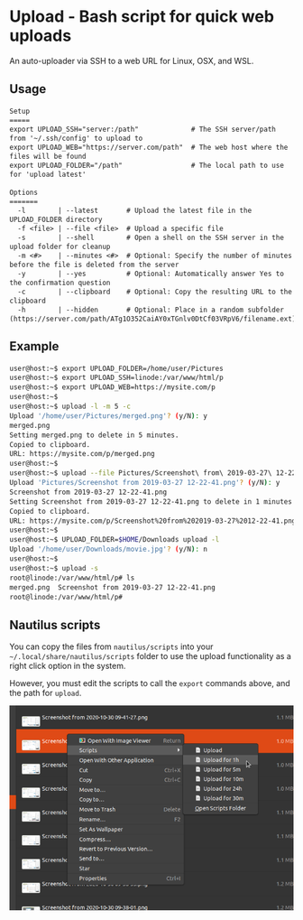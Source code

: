 # Upload - Bash script for quick web uploads

An auto-uploader via SSH to a web URL for Linux, OSX, and WSL.

## Usage
```
Setup
=====
export UPLOAD_SSH="server:/path"             # The SSH server/path from '~/.ssh/config' to upload to
export UPLOAD_WEB="https://server.com/path"  # The web host where the files will be found
export UPLOAD_FOLDER="/path"                 # The local path to use for 'upload latest'

Options
=======
  -l        | --latest       # Upload the latest file in the UPLOAD_FOLDER directory
  -f <file> | --file <file>  # Upload a specific file
  -s        | --shell        # Open a shell on the SSH server in the upload folder for cleanup
  -m <#>    | --minutes <#>  # Optional: Specify the number of minutes before the file is deleted from the server
  -y        | --yes          # Optional: Automatically answer Yes to the confirmation question
  -c        | --clipboard    # Optional: Copy the resulting URL to the clipboard
  -h        | --hidden       # Optional: Place in a random subfolder (https://server.com/path/ATg1O352CaiAY0xTGnlv0DtCf03VRpV6/filename.ext)
```

## Example
``` bash
user@host:~$ export UPLOAD_FOLDER=/home/user/Pictures
user@host:~$ export UPLOAD_SSH=linode:/var/www/html/p
user@host:~$ export UPLOAD_WEB=https://mysite.com/p
user@host:~$ 
user@host:~$ upload -l -m 5 -c
Upload '/home/user/Pictures/merged.png'? (y/N): y
merged.png                                                                            100%  464KB   1.9MB/s   00:00    
Setting merged.png to delete in 5 minutes.
Copied to clipboard.
URL: https://mysite.com/p/merged.png
user@host:~$ 
user@host:~$ upload --file Pictures/Screenshot\ from\ 2019-03-27\ 12-22-41.png -m 1 -c
Upload 'Pictures/Screenshot from 2019-03-27 12-22-41.png'? (y/N): y
Screenshot from 2019-03-27 12-22-41.png                                               100% 5880KB   3.5MB/s   00:01    
Setting Screenshot from 2019-03-27 12-22-41.png to delete in 1 minutes.
Copied to clipboard.
URL: https://mysite.com/p/Screenshot%20from%202019-03-27%2012-22-41.png
user@host:~$ 
user@host:~$ UPLOAD_FOLDER=$HOME/Downloads upload -l
Upload '/home/user/Downloads/movie.jpg'? (y/N): n
user@host:~$ 
user@host:~$ upload -s
root@linode:/var/www/html/p# ls
merged.png  Screenshot from 2019-03-27 12-22-41.png
root@linode:/var/www/html/p#
```

## Nautilus scripts
You can copy the files from `nautilus/scripts` into your `~/.local/share/nautilus/scripts` folder to use the upload functionality as a right click option in the system.

However, you must edit the scripts to call the `export` commands above, and the path for `upload`.

![Nautilus](screens/nautilus.png)
